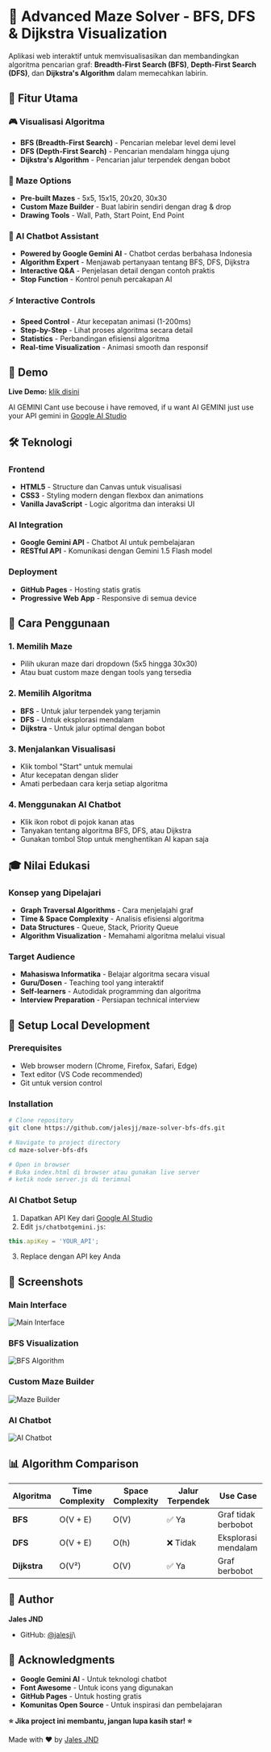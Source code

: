 # 🧩 Advanced Maze Solver - BFS, DFS & Dijkstra Visualization

Aplikasi web interaktif untuk memvisualisasikan dan membandingkan algoritma pencarian graf: **Breadth-First Search (BFS)**, **Depth-First Search (DFS)**, dan **Dijkstra's Algorithm** dalam memecahkan labirin.

## 🌟 Fitur Utama

### 🎮 Visualisasi Algoritma
- **BFS (Breadth-First Search)** - Pencarian melebar level demi level
- **DFS (Depth-First Search)** - Pencarian mendalam hingga ujung
- **Dijkstra's Algorithm** - Pencarian jalur terpendek dengan bobot

### 🎨 Maze Options
- **Pre-built Mazes** - 5x5, 15x15, 20x20, 30x30
- **Custom Maze Builder** - Buat labirin sendiri dengan drag & drop
- **Drawing Tools** - Wall, Path, Start Point, End Point

### 🤖 AI Chatbot Assistant
- **Powered by Google Gemini AI** - Chatbot cerdas berbahasa Indonesia
- **Algorithm Expert** - Menjawab pertanyaan tentang BFS, DFS, Dijkstra
- **Interactive Q&A** - Penjelasan detail dengan contoh praktis
- **Stop Function** - Kontrol penuh percakapan AI

### ⚡ Interactive Controls
- **Speed Control** - Atur kecepatan animasi (1-200ms)
- **Step-by-Step** - Lihat proses algoritma secara detail
- **Statistics** - Perbandingan efisiensi algoritma
- **Real-time Visualization** - Animasi smooth dan responsif

## 🚀 Demo

**Live Demo:** [klik disini](https://jalesjj.github.io/maze-solver-bfs-dfs/)

AI GEMINI Cant use becouse i have removed, if u want AI GEMINI just use your API gemini in [Google AI Studio](https://makersuite.google.com/app/apikey)

## 🛠️ Teknologi

### Frontend
- **HTML5** - Structure dan Canvas untuk visualisasi
- **CSS3** - Styling modern dengan flexbox dan animations
- **Vanilla JavaScript** - Logic algoritma dan interaksi UI

### AI Integration
- **Google Gemini API** - Chatbot AI untuk pembelajaran
- **RESTful API** - Komunikasi dengan Gemini 1.5 Flash model

### Deployment
- **GitHub Pages** - Hosting statis gratis
- **Progressive Web App** - Responsive di semua device

## 🎯 Cara Penggunaan

### 1. **Memilih Maze**
- Pilih ukuran maze dari dropdown (5x5 hingga 30x30)
- Atau buat custom maze dengan tools yang tersedia

### 2. **Memilih Algoritma**
- **BFS** - Untuk jalur terpendek yang terjamin
- **DFS** - Untuk eksplorasi mendalam
- **Dijkstra** - Untuk jalur optimal dengan bobot

### 3. **Menjalankan Visualisasi**
- Klik tombol "Start" untuk memulai
- Atur kecepatan dengan slider
- Amati perbedaan cara kerja setiap algoritma

### 4. **Menggunakan AI Chatbot**
- Klik ikon robot di pojok kanan atas
- Tanyakan tentang algoritma BFS, DFS, atau Dijkstra
- Gunakan tombol Stop untuk menghentikan AI kapan saja

## 🎓 Nilai Edukasi

### Konsep yang Dipelajari
- **Graph Traversal Algorithms** - Cara menjelajahi graf
- **Time & Space Complexity** - Analisis efisiensi algoritma
- **Data Structures** - Queue, Stack, Priority Queue
- **Algorithm Visualization** - Memahami algoritma melalui visual

### Target Audience
- **Mahasiswa Informatika** - Belajar algoritma secara visual
- **Guru/Dosen** - Teaching tool yang interaktif
- **Self-learners** - Autodidak programming dan algoritma
- **Interview Preparation** - Persiapan technical interview

## 🔧 Setup Local Development

### Prerequisites
- Web browser modern (Chrome, Firefox, Safari, Edge)
- Text editor (VS Code recommended)
- Git untuk version control

### Installation
```bash
# Clone repository
git clone https://github.com/jalesjj/maze-solver-bfs-dfs.git

# Navigate to project directory
cd maze-solver-bfs-dfs

# Open in browser
# Buka index.html di browser atau gunakan live server
# ketik node server.js di terimnal
```

### AI Chatbot Setup
1. Dapatkan API Key dari [Google AI Studio](https://makersuite.google.com/app/apikey)
2. Edit `js/chatbotgemini.js`:
```javascript
this.apiKey = 'YOUR_API';
```
3. Replace dengan API key Anda

## 🌈 Screenshots

### Main Interface
![Main Interface](https://via.placeholder.com/600x400/2196F3/FFFFFF?text=Main+Interface)

### BFS Visualization
![BFS Algorithm](https://via.placeholder.com/600x400/4CAF50/FFFFFF?text=BFS+Algorithm)

### Custom Maze Builder
![Maze Builder](https://via.placeholder.com/600x400/FF9800/FFFFFF?text=Custom+Maze)

### AI Chatbot
![AI Chatbot](https://via.placeholder.com/600x400/9C27B0/FFFFFF?text=AI+Chatbot)

## 📊 Algorithm Comparison

| Algoritma | Time Complexity | Space Complexity | Jalur Terpendek | Use Case |
|-----------|----------------|------------------|-----------------|----------|
| **BFS** | O(V + E) | O(V) | ✅ Ya | Graf tidak berbobot |
| **DFS** | O(V + E) | O(h) | ❌ Tidak | Eksplorasi mendalam |
| **Dijkstra** | O(V²) | O(V) | ✅ Ya | Graf berbobot |

## 👤 Author

**Jales JND**
- GitHub: [@jalesjj](https://github.com/jalesjj)\

## 🙏 Acknowledgments

- **Google Gemini AI** - Untuk teknologi chatbot
- **Font Awesome** - Untuk icons yang digunakan
- **GitHub Pages** - Untuk hosting gratis
- **Komunitas Open Source** - Untuk inspirasi dan pembelajaran

**⭐ Jika project ini membantu, jangan lupa kasih star! ⭐**

Made with ❤️ by [Jales JND](https://github.com/jalesjj)

</div>
